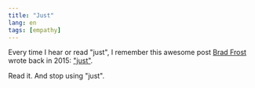 ```yaml
---
title: "Just"
lang: en
tags: [empathy]
---
```


Every time I hear or read "just", I remember this awesome post [Brad Frost](https://twitter.com/brad_frost) wrote back in 2015: ["just"](http://bradfrost.com/blog/post/just/).

Read it. And stop using "just".
